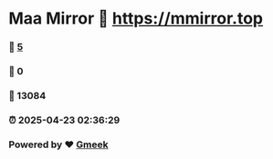 # Maa Mirror :link: https://mmirror.top 
### :page_facing_up: [5](https://mmirror.top/tag.html) 
### :speech_balloon: 0 
### :hibiscus: 13084 
### :alarm_clock: 2025-04-23 02:36:29 
### Powered by :heart: [Gmeek](https://github.com/Meekdai/Gmeek)
